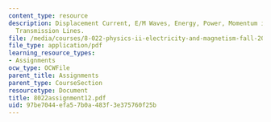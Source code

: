 ```yaml
---
content_type: resource
description: Displacement Current, E/M Waves, Energy, Power, Momentum in E/M Waves,
  Transmission Lines.
file: /media/courses/8-022-physics-ii-electricity-and-magnetism-fall-2002/97be7044efa57b0a483f3e375760f25b_8022assignment12.pdf
file_type: application/pdf
learning_resource_types:
- Assignments
ocw_type: OCWFile
parent_title: Assignments
parent_type: CourseSection
resourcetype: Document
title: 8022assignment12.pdf
uid: 97be7044-efa5-7b0a-483f-3e375760f25b
---
```

